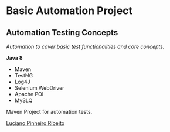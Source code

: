 # Basic Automation Project
## Automation Testing Concepts

*Automation to cover basic test functionalities and  core concepts.*

**Java 8**

* Maven
* TestNG
* Log4J
* Selenium WebDriver
* Apache POI
* MySLQ

Maven Project for automation tests. 

[Luciano Pinheiro Ribeito](http://sqasolution.com)